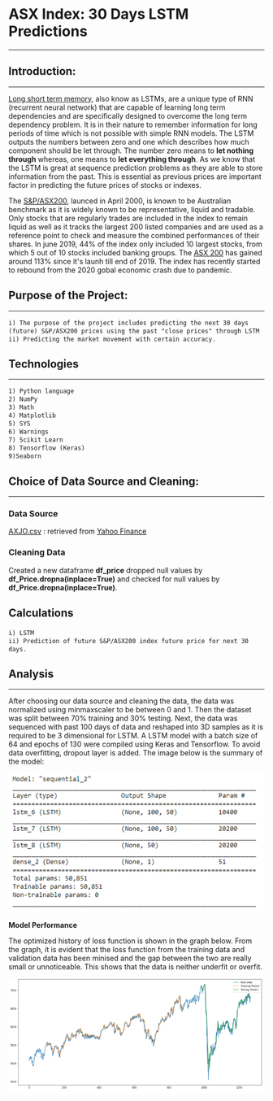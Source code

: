 # **ASX Index: 30 Days LSTM Predictions**

---

## **Introduction:**

---

[Long short term memory](https://medium.com/x8-the-ai-community/a-7-minute-introduction-to-lstm-5e1480e6f52a), also know as LSTMs, are a unique type of RNN (recurrent neural network) that are capable of learning long term dependencies and are specifically designed to overcome the long term dependency problem. It is in their nature to remember information for long periods of time which is not possible with simple RNN models. The LSTM outputs the numbers between zero and one which describes how much component should be let through. The number zero means to **let nothing through** whereas, one means to **let everything through**. As we know that the LSTM is great at sequence prediction problems as they are able to store information from the past. This is essential as previous prices are important factor in predicting the future prices of stocks or indexes. 

The [S&P/ASX200](https://www.commbank.com.au/articles/investing/things-to-know-about-the-asx-200.html), launced in April 2000, is known to be Australian benchmark as it is widely known to be representative, liquid and tradable. Only stocks that are regularly trades are included in the index to remain liquid as well as it tracks the largest 200 listed companies and are used as a reference point to check and measure the combined performances of their shares. In june 2019, 44% of the index only included 10 largest stocks, from which 5 out of 10 stocks included banking groups. The [ASX 200](https://capital.com/asx-200-forecast-and-trend) has gained around 113% since it's launh till end of 2019. The index has recently started to rebound from the 2020 gobal economic crash due to pandemic.

## **Purpose of the Project:** 

---

    i) The purpose of the project includes predicting the next 30 days (future) S&P/ASX200 prices using the past "close prices" through LSTM 
    ii) Predicting the market movement with certain accuracy.
    
## **Technologies**

---

    1) Python language
    2) NumPy
    3) Math
    4) Matplotlib
    5) SYS
    6) Warnings
    7) Scikit Learn
    8) Tensorflow (Keras)
    9)Seaborn
    
  
## **Choice of Data Source and Cleaning:**

---

### **Data Source**

[AXJO.csv](AXJO.csv) : retrieved from [Yahoo Finance](https://au.finance.yahoo.com/quote/%5EAXJO/history?p=%5EAXJO)

### **Cleaning Data**

Created a new dataframe **df_price** dropped null values by **df_Price.dropna(inplace=True)** and checked for null values by **df_Price.dropna(inplace=True)**. 

## Calculations
  
    i) LSTM 
    ii) Prediction of future S&P/ASX200 index future price for next 30 days.
    
## **Analysis**

---

After choosing our data source and cleaning the data, the data was normalized using minmaxscaler to be between 0 and 1. Then the dataset was split between 70% training and 30% testing. Next, the data was sequenced with past 100 days of data and reshaped into 3D samples as it is required to be 3 dimensional for LSTM. A LSTM model with a batch size of 64 and epochs of 130 were compiled using Keras and Tensorflow. To avoid data overfitting, dropout layer is added. The image below is the summary of the model:

 ![](images/1.PNG)

**Model Performance**

The optimized history of loss function is shown in the graph below. From the graph, it is evident that the loss function from the training data and validation data has been minised and the gap between the two are really small or unnoticeable. This shows that the data is neither underfit or overfit.

![](images/2.PNG)
